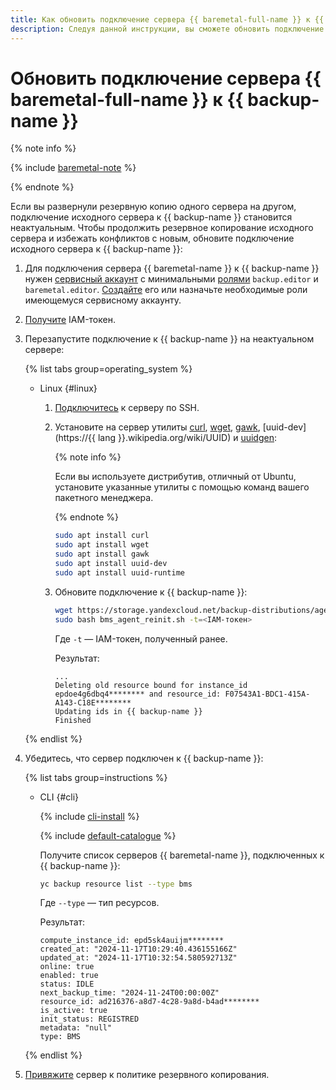 ```yaml
---
title: Как обновить подключение сервера {{ baremetal-full-name }} к {{ backup-full-name }}
description: Следуя данной инструкции, вы сможете обновить подключение сервера {{ baremetal-name }} к {{ backup-name }}.
---
```


# Обновить подключение сервера {{ baremetal-full-name }} к {{ backup-name }}

{% note info %}

{% include [baremetal-note](../../../_includes/backup/baremetal-note.md) %}

{% endnote %}

Если вы развернули резервную копию одного сервера на другом, подключение исходного сервера к {{ backup-name }} становится неактуальным. Чтобы продолжить резервное копирование исходного сервера и избежать конфликтов с новым, обновите подключение исходного сервера к {{ backup-name }}:

1. Для подключения сервера {{ baremetal-name }} к {{ backup-name }} нужен [сервисный аккаунт](../../../iam/concepts/users/service-accounts.md) с минимальными [ролями](../../../iam/concepts/access-control/roles.md) `backup.editor` и `baremetal.editor`. [Создайте](backup-baremetal.md#prepare-service-account) его или назначьте необходимые роли имеющемуся сервисному аккаунту.
1. [Получите](../../../iam/operations/index.md#iam-tokens) IAM-токен.
1. Перезапустите подключение к {{ backup-name }} на неактуальном сервере:

    {% list tabs group=operating_system %}

    - Linux {#linux}

      1. [Подключитесь](../../../compute/operations/vm-connect/ssh.md#vm-connect) к серверу по SSH.
      1. Установите на сервер утилиты [curl](https://curl.se/), [wget](https://www.gnu.org/software/wget/), [gawk](https://www.gnu.org/software/gawk/), [uuid-dev](https://{{ lang }}.wikipedia.org/wiki/UUID) и [uuidgen](https://uuidgen.org/):

          {% note info %}

          Если вы используете дистрибутив, отличный от Ubuntu, установите указанные утилиты с помощью команд вашего пакетного менеджера.

          {% endnote %}

          ```bash
          sudo apt install curl
          sudo apt install wget
          sudo apt install gawk
          sudo apt install uuid-dev
          sudo apt install uuid-runtime
          ```

      1. Обновите подключение к {{ backup-name }}:

          ```bash
          wget https://storage.yandexcloud.net/backup-distributions/agent_reinit_bms.sh
          sudo bash bms_agent_reinit.sh -t=<IAM-токен>
          ```

          Где `-t` — IAM-токен, полученный ранее.

          Результат:

          ```text
          ...
          Deleting old resource bound for instance_id epdoe4g6dbq4******** and resource_id: F07543A1-BDC1-415A-A143-C18E********
          Updating ids in {{ backup-name }}
          Finished
          ```

    {% endlist %}

1. Убедитесь, что сервер подключен к {{ backup-name }}:

    {% list tabs group=instructions %}

    - CLI {#cli}

      {% include [cli-install](../../../_includes/cli-install.md) %}

      {% include [default-catalogue](../../../_includes/default-catalogue.md) %}

      Получите список серверов {{ baremetal-name }}, подключенных к {{ backup-name }}:

      ```bash
      yc backup resource list --type bms
      ```

      Где `--type` — тип ресурсов.

      Результат:

      ```text
      compute_instance_id: epd5sk4auijm********
      created_at: "2024-11-17T10:29:40.436155166Z"
      updated_at: "2024-11-17T10:32:54.580592713Z"
      online: true
      enabled: true
      status: IDLE
      next_backup_time: "2024-11-24T00:00:00Z"
      resource_id: ad216376-a8d7-4c28-9a8d-b4ad********
      is_active: true
      init_status: REGISTRED
      metadata: "null"
      type: BMS
      ```

    {% endlist %}

1. [Привяжите](../policy-vm/attach-and-detach-vm.md) сервер к политике резервного копирования.